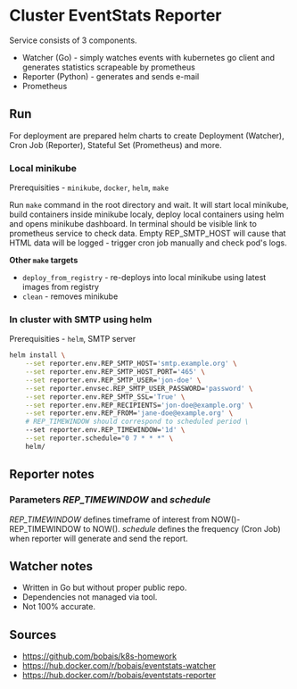 # Cluster EventStats Reporter #

Service consists of 3 components.

* Watcher (Go) - simply watches events with kubernetes go client and generates statistics scrapeable by prometheus
* Reporter (Python) - generates and sends e-mail
* Prometheus

## Run ##

For deployment are prepared helm charts to create Deployment (Watcher), Cron Job (Reporter), Stateful Set (Prometheus) and more.

### Local minikube ###

Prerequisities - ```minikube```, ```docker```, ```helm```, ```make```

Run ```make``` command in the root directory and wait. It will start local
minikube, build containers inside minikube localy, deploy local containers
using helm and opens minikube dashboard. In terminal should be visible link
to prometheus service to check data. Empty REP_SMTP_HOST will cause that
HTML data will be logged - trigger cron job manually and check pod's logs.

**Other ```make``` targets**

* ```deploy_from_registry``` - re-deploys into local minikube using latest images from registry
* ```clean``` - removes minikube

### In cluster with SMTP using helm ###

Prerequisities - ```helm```, SMTP server

```bash
helm install \
    --set reporter.env.REP_SMTP_HOST='smtp.example.org' \
    --set reporter.env.REP_SMTP_HOST_PORT='465' \
    --set reporter.env.REP_SMTP_USER='jon-doe' \
    --set reporter.envsec.REP_SMTP_USER_PASSWORD='password' \
    --set reporter.env.REP_SMTP_SSL='True' \
    --set reporter.env.REP_RECIPIENTS='jon-doe@example.org' \
    --set reporter.env.REP_FROM='jane-doe@example.org' \
    # REP_TIMEWINDOW should correspond to scheduled period \
    --set reporter.env.REP_TIMEWINDOW='1d' \
    --set reporter.schedule="0 7 * * *" \
    helm/
```

## Reporter notes ##

### Parameters *REP_TIMEWINDOW* and *schedule* ###

*REP_TIMEWINDOW* defines timeframe of interest from NOW()-REP_TIMEWINDOW to NOW(). *schedule* defines the frequency (Cron Job) when reporter will generate and send the report.

## Watcher notes ##

* Written in Go but without proper public repo.
* Dependencies not managed via tool.
* Not 100% accurate.

## Sources ##

* <https://github.com/bobais/k8s-homework>
* <https://hub.docker.com/r/bobais/eventstats-watcher>
* <https://hub.docker.com/r/bobais/eventstats-reporter>
